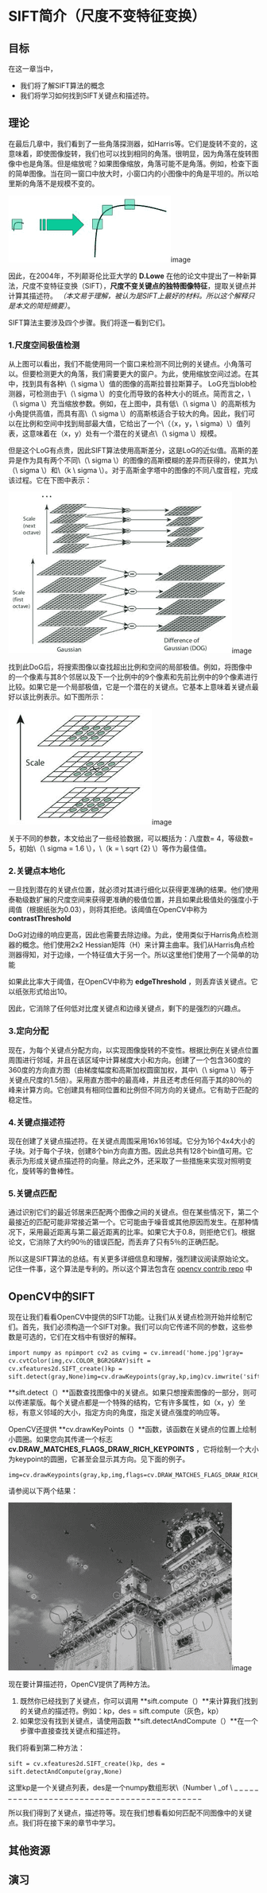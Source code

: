 # SIFT简介（尺度不变特征变换）

## 目标

在这一章当中，

*   我们将了解SIFT算法的概念
*   我们将学习如何找到SIFT关键点和描述符。

## 理论

在最后几章中，我们看到了一些角落探测器，如Harris等。它们是旋转不变的，这意味着，即使图像旋转，我们也可以找到相同的角落。很明显，因为角落在旋转图像中也是角落。但是缩放呢？如果图像缩放，角落可能不是角落。例如，检查下面的简单图像。当在同一窗口中放大时，小窗口内的小图像中的角是平坦的。所以哈里斯的角落不是规模不变的。

![sift_scale_invariant.jpg](img/bb7d34ddaeed5e9f1fb2388019d1e10c.jpg)image

因此，在2004年，不列颠哥伦比亚大学的 **D.Lowe** 在他的论文中提出了一种新算法，尺度不变特征变换（SIFT），**尺度不变关键点的独特图像特征**，提取关键点并计算其描述符。 *（本文易于理解，被认为是SIFT上最好的材料。所以这个解释只是本文的简短摘要）*。

SIFT算法主要涉及四个步骤。我们将逐一看到它们。

### 1.尺度空间极值检测

从上图可以看出，我们不能使用同一个窗口来检测不同比例的关键点。小角落可以。但要检测更大的角落，我们需要更大的窗户。为此，使用缩放空间过滤。在其中，找到具有各种\（\ sigma \）值的图像的高斯拉普拉斯算子。 LoG充当blob检测器，可检测由于\（\ sigma \）的变化而导致的各种大小的斑点。简而言之，\（\ sigma \）充当缩放参数。例如，在上图中，具有低\（\ sigma \）的高斯核为小角提供高值，而具有高\（\ sigma \）的高斯核适合于较大的角。因此，我们可以在比例和空间中找到局部最大值，它给出了一个\（（x，y，\ sigma）\）值列表，这意味着在（x，y）处有一个潜在的关键点\（\ sigma \）规模。

但是这个LoG有点贵，因此SIFT算法使用高斯差分，这是LoG的近似值。高斯的差异是作为具有两个不同\（\ sigma \）的图像的高斯模糊的差异而获得的，使其为\（\ sigma \）和\（k \ sigma \）。对于高斯金字塔中的图像的不同八度音程，完成该过程。它在下图中表示：

![sift_dog.jpg](img/c4ed5ae8e8eca957a15e00622f7ee089.jpg)image

找到此DoG后，将搜索图像以查找超出比例和空间的局部极值。例如，将图像中的一个像素与其8个邻居以及下一个比例中的9个像素和先前比例中的9个像素进行比较。如果它是一个局部极值，它是一个潜在的关键点。它基本上意味着关键点最好以该比例表示。如下图所示：

![sift_local_extrema.jpg](img/f21af1ffe77cb1ea77d71fe0340f1330.jpg)image

关于不同的参数，本文给出了一些经验数据，可以概括为：八度数= 4，等级数= 5，初始\（\ sigma = 1.6 \），\（k = \ sqrt {2} \）等作为最佳值。

### 2.关键点本地化

一旦找到潜在的关键点位置，就必须对其进行细化以获得更准确的结果。他们使用泰勒级数扩展的尺度空间来获得更准确的极值位置，并且如果此极值处的强度小于阈值（根据纸张为0.03），则将其拒绝。该阈值在OpenCV中称为 **contrastThreshold**

DoG对边缘的响应更高，因此也需要去除边缘。为此，使用类似于Harris角点检测器的概念。他们使用2x2 Hessian矩阵（H）来计算主曲率。我们从Harris角点检测器得知，对于边缘，一个特征值大于另一个。所以这里他们使用了一个简单的功能

如果此比率大于阈值，在OpenCV中称为 **edgeThreshold** ，则丢弃该关键点。它以纸张形式给出10。

因此，它消除了任何低对比度关键点和边缘关键点，剩下的是强烈的兴趣点。

### 3.定向分配

现在，为每个关键点分配方向，以实现图像旋转的不变性。根据比例在关键点位置周围进行邻域，并且在该区域中计算梯度大小和方向。创建了一个包含360度的360度的方向直方图（由梯度幅度和高斯加权圆窗加权，其中\（\ sigma \）等于关键点尺度的1.5倍）。采用直方图中的最高峰，并且还考虑任何高于其的80％的峰来计算方向。它创建具有相同位置和比例但不同方向的关键点。它有助于匹配的稳定性。

### 4.关键点描述符

现在创建了关键点描述符。在关键点周围采用16x16邻域。它分为16个4x4大小的子块。对于每个子块，创建8个bin方向直方图。因此总共有128个bin值可用。它表示为形成关键点描述符的向量。除此之外，还采取了一些措施来实现对照明变化，旋转等的鲁棒性。

### 5.关键点匹配

通过识别它们的最近邻居来匹配两个图像之间的关键点。但在某些情况下，第二个最接近的匹配可能非常接近第一个。它可能由于噪音或其他原因而发生。在那种情况下，采用最近距离与第二最近距离的比率。如果它大于0.8，则拒绝它们。根据论文，它消除了大约90％的错误匹配，而丢弃了只有5％的正确匹配。

所以这是SIFT算法的总结。有关更多详细信息和理解，强烈建议阅读原始论文。记住一件事，这个算法是专利的。所以这个算法包含在 [opencv contrib repo](https://github.com/opencv/opencv_contrib) 中

## OpenCV中的SIFT

现在让我们看看OpenCV中提供的SIFT功能。让我们从关键点检测开始并绘制它们。首先，我们必须构造一个SIFT对象。我们可以向它传递不同的参数，这些参数是可选的，它们在文档中有很好的解释。

```
import numpy as npimport cv2 as cvimg = cv.imread('home.jpg')gray= cv.cvtColor(img,cv.COLOR_BGR2GRAY)sift = cv.xfeatures2d.SIFT_create()kp = sift.detect(gray,None)img=cv.drawKeypoints(gray,kp,img)cv.imwrite('sift_keypoints.jpg',img)
```

**sift.detect（）**函数查找图像中的关键点。如果只想搜索图像的一部分，则可以传递蒙版。每个关键点都是一个特殊的结构，它有许多属性，如（x，y）坐标，有意义邻域的大小，指定方向的角度，指定关键点强度的响应等。

OpenCV还提供 **cv.drawKeyPoints（）**函数，该函数在关键点的位置上绘制小圆圈。如果您向其传递一个标志 **cv.DRAW_MATCHES_FLAGS_DRAW_RICH_KEYPOINTS** ，它将绘制一个大小为keypoint的圆圈，它甚至会显示其方向。见下面的例子。

```
img=cv.drawKeypoints(gray,kp,img,flags=cv.DRAW_MATCHES_FLAGS_DRAW_RICH_KEYPOINTS)cv.imwrite('sift_keypoints.jpg',img)
```

请参阅以下两个结果：

![sift_keypoints.jpg](img/821b79438911d8cc88bce2a919533e47.jpg)image

现在要计算描述符，OpenCV提供了两种方法。

1.  既然你已经找到了关键点，你可以调用 **sift.compute（）**来计算我们找到的关键点的描述符。例如：kp，des = sift.compute（灰色，kp）
2.  如果您没有找到关键点，请使用函数 **sift.detectAndCompute（）**在一个步骤中直接查找关键点和描述符。

我们将看到第二种方法：

```
sift = cv.xfeatures2d.SIFT_create()kp, des = sift.detectAndCompute(gray,None)
```

这里kp是一个关键点列表，des是一个numpy数组形状\（Number \ _of \ _ _ _ _ _ _ _ _ _ _ _ _ _ _ _ _ _ _ _ _ _ _ _ _ _ _ _ _ _ _ _ _ _ _ _ _ _ _ _ _ _ _ _

所以我们得到了关键点，描述符等。现在我们想看看如何匹配不同图像中的关键点。我们将在接下来的章节中学习。

## 其他资源

## 演习